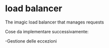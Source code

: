 # load balancer
The imagic load balancer that manages requests

Cose da implementare successivamente:

-Gestione delle eccezioni